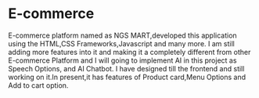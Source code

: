 # E-commerce
E-commerce platform named as NGS MART,developed this application using the HTML,CSS Frameworks,Javascript and many more.
I am still adding more features into it and making it a completely different from other E-commerce Platform and I will going to implement AI in this project as Speech Options, and AI Chatbot.
I have designed till the frontend and still working on it.In present,it has features of Product card,Menu Options and Add to cart option.
